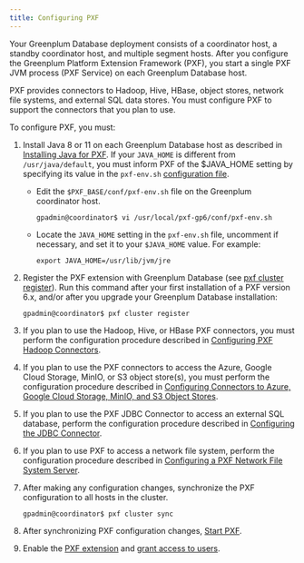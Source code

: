 ```yaml
---
title: Configuring PXF
---
```

Your Greenplum Database deployment consists of a coordinator host, a standby coordinator host, and multiple segment hosts. After you configure the Greenplum Platform Extension Framework (PXF), you start a single PXF JVM process (PXF Service) on each Greenplum Database host.

PXF provides connectors to Hadoop, Hive, HBase, object stores, network file systems, and external SQL data stores. You must configure PXF to support the connectors that you plan to use.

To configure PXF, you must:

1. Install Java 8 or 11 on each Greenplum Database host as described in [Installing Java for PXF](install_java.html). If your `JAVA_HOME` is different from `/usr/java/default`, you must inform PXF of the $JAVA_HOME setting by specifying its value in the `pxf-env.sh` [configuration file](config_files.html). 
    - Edit the `$PXF_BASE/conf/pxf-env.sh` file on the Greenplum coordinator host.

        ``` shell        
        gpadmin@coordinator$ vi /usr/local/pxf-gp6/conf/pxf-env.sh
        ```
    - Locate the `JAVA_HOME` setting in the `pxf-env.sh` file, uncomment if necessary, and set it to your `$JAVA_HOME` value. For example:

        ```
        export JAVA_HOME=/usr/lib/jvm/jre
        ```

1. Register the PXF extension with Greenplum Database (see [pxf cluster register](ref/pxf-cluster)). Run this command after your first installation of a PXF version 6.x, and/or after you upgrade your Greenplum Database installation:

    ``` shell
    gpadmin@coordinator$ pxf cluster register
    ```

1. If you plan to use the Hadoop, Hive, or HBase PXF connectors, you must perform the configuration procedure described in [Configuring PXF Hadoop Connectors](client_instcfg.html).

1. If you plan to use the PXF connectors to access the Azure, Google Cloud Storage, MinIO, or S3 object store(s), you must perform the configuration procedure described in [Configuring Connectors to Azure, Google Cloud Storage, MinIO, and S3 Object Stores](objstore_cfg.html).

1. If you plan to use the PXF JDBC Connector to access an external SQL database, perform the configuration procedure described in [Configuring the JDBC Connector](jdbc_cfg.html).

1. If you plan to use PXF to access a network file system, perform the configuration procedure described in [Configuring a PXF Network File System Server](nfs_pxf.html#ex_fscfg).

1. After making any configuration changes, synchronize the PXF configuration to all hosts in the cluster.

    ``` shell
    gpadmin@coordinator$ pxf cluster sync
    ```

1. After synchronizing PXF configuration changes, [Start PXF](cfginitstart_pxf.html).

2. Enable the [PXF extension](using_pxf.html#enable-pxf-ext) and [grant access to users](using_pxf.html#access_pxf).
